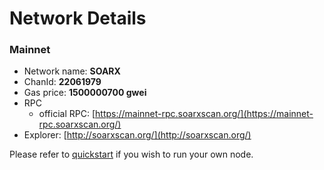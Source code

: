 # Network Details

### Mainnet

* Network name: **SOARX**
* ChanId: **22061979**
* Gas price: **1500000700 gwei**
* RPC
  * official RPC: [https://mainnet-rpc.soarxscan.org/](https://mainnet-rpc.soarxscan.org/)​
* Explorer: [http://soarxscan.org/](http://soarxscan.org/)​

Please refer to [quickstart](https://github.com/soarxbit/CoinNetwork/tree/master/node-example) if you wish to run your own node.
